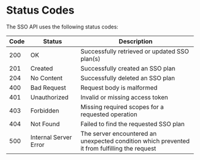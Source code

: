 # Status Codes

The SSO API uses the following status codes:


Code | Status | Description
---------- | ------- | -------
200 | OK | Successfully retrieved or updated SSO plan(s)
201 | Created | Successfully created an SSO plan
204 | No Content | Successfully deleted an SSO plan
400 | Bad Request | Request body is malformed
401 | Unauthorized | Invalid or missing access token
403 | Forbidden | Missing required scopes for a requested operation
404 | Not Found | Failed to find the requested SSO plan
500 | Internal Server Error | The server encountered an unexpected condition which prevented it from fulfilling the request
